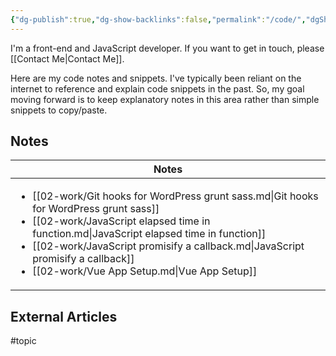 ```yaml
---
{"dg-publish":true,"dg-show-backlinks":false,"permalink":"/code/","dgShowBacklinks":false,"dgPassFrontmatter":true}
---
```



I'm a front-end and JavaScript developer. If you want to get in touch, please [[Contact Me\|Contact Me]].

Here are my code notes and snippets. I've typically been reliant on the internet to reference and explain code snippets in the past. So, my goal moving forward is to keep explanatory notes in this area rather than simple snippets to copy/paste.

## Notes

| Notes                                                                                                                                                                                                                                                                                                                                                   |
| ------------------------------------------------------------------------------------------------------------------------------------------------------------------------------------------------------------------------------------------------------------------------------------------------------------------------------------------------------- |
| <ul><li>[[02-work/Git hooks for WordPress grunt sass.md\\|Git hooks for WordPress grunt sass]]</li><li>[[02-work/JavaScript elapsed time in function.md\\|JavaScript elapsed time in function]]</li><li>[[02-work/JavaScript promisify a callback.md\\|JavaScript promisify a callback]]</li><li>[[02-work/Vue App Setup.md\\|Vue App Setup]]</li></ul> |


## External Articles



#topic 